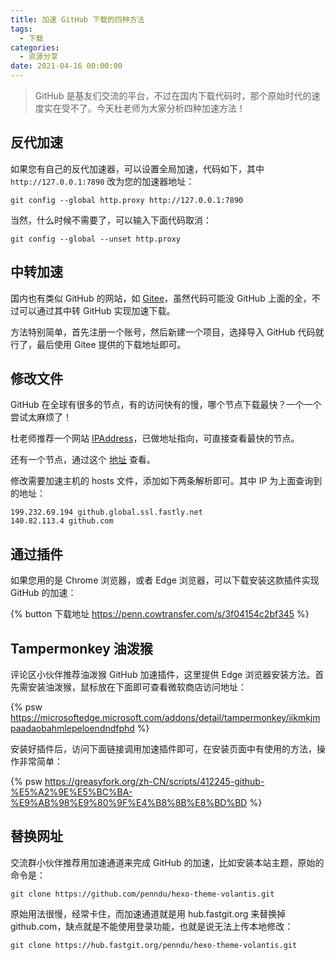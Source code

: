 ```yaml
---
title: 加速 GitHub 下载的四种方法
tags:
  - 下载
categories:
  - 资源分享
date: 2021-04-16 00:00:00
---
```


> GitHub 是基友们交流的平台，不过在国内下载代码时，那个原始时代的速度实在受不了。今天杜老师为大家分析四种加速方法！

<!-- more -->

## 反代加速

如果您有自己的反代加速器，可以设置全局加速，代码如下，其中 `http://127.0.0.1:7890` 改为您的加速器地址：

```
git config --global http.proxy http://127.0.0.1:7890
```

当然，什么时候不需要了，可以输入下面代码取消：

```
git config --global --unset http.proxy
```

## 中转加速

国内也有类似 GitHub 的网站，如 [Gitee](https://gitee.com)，虽然代码可能没 GitHub 上面的全，不过可以通过其中转 GitHub 实现加速下载。

方法特别简单，首先注册一个账号，然后新建一个项目，选择导入 GitHub 代码就行了，最后使用 Gitee 提供的下载地址即可。

## 修改文件

GitHub 在全球有很多的节点，有的访问快有的慢，哪个节点下载最快？一个一个尝试太麻烦了！

杜老师推荐一个网站 [IPAddress](https://fastly.net.ipaddress.com/github.global.ssl.fastly.net)，已做地址指向，可直接查看最快的节点。

还有一个节点，通过这个 [地址](https://github.com.ipaddress.com) 查看。

修改需要加速主机的 hosts 文件，添加如下两条解析即可。其中 IP 为上面查询到的地址：

```
199.232.69.194 github.global.ssl.fastly.net
140.82.113.4 github.com
```

## 通过插件

如果您用的是 Chrome 浏览器，或者 Edge 浏览器，可以下载安装这款插件实现 GitHub 的加速：

{% button 下载地址 https://penn.cowtransfer.com/s/3f04154c2bf345 %}

## Tampermonkey 油泼猴

评论区小伙伴推荐油泼猴 GitHub 加速插件，这里提供 Edge 浏览器安装方法。首先需安装油泼猴，鼠标放在下面即可查看微软商店访问地址：

{% psw https://microsoftedge.microsoft.com/addons/detail/tampermonkey/iikmkjmpaadaobahmlepeloendndfphd %}

安装好插件后，访问下面链接调用加速插件即可，在安装页面中有使用的方法，操作非常简单：

{% psw https://greasyfork.org/zh-CN/scripts/412245-github-%E5%A2%9E%E5%BC%BA-%E9%AB%98%E9%80%9F%E4%B8%8B%E8%BD%BD %}

## 替换网址

交流群小伙伴推荐用加速通道来完成 GitHub 的加速，比如安装本站主题，原始的命令是：

```
git clone https://github.com/penndu/hexo-theme-volantis.git
```

原始用法很慢，经常卡住，而加速通道就是用 hub.fastgit.org 来替换掉 github.com，缺点就是不能使用登录功能，也就是说无法上传本地修改：

```
git clone https://hub.fastgit.org/penndu/hexo-theme-volantis.git
```
